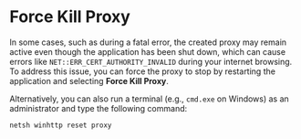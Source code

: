 # Force Kill Proxy

In some cases, such as during a fatal error, the created proxy may remain active even though the application has been shut down, which can cause errors like `NET::ERR_CERT_AUTHORITY_INVALID` during your internet browsing. To address this issue, you can force the proxy to stop by restarting the application and selecting **Force Kill Proxy**.

Alternatively, you can also run a terminal (e.g., `cmd.exe` on Windows) as an administrator and type the following command:

`netsh winhttp reset proxy`
